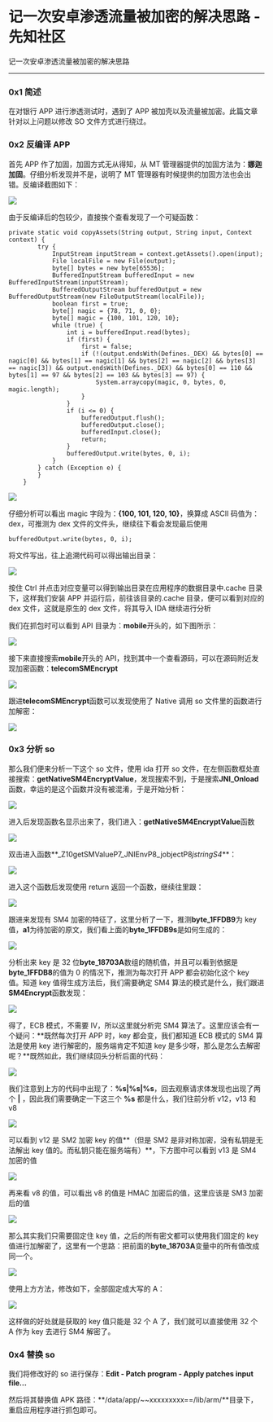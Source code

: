

# 记一次安卓渗透流量被加密的解决思路 - 先知社区

记一次安卓渗透流量被加密的解决思路

- - -

### 0x1 简述

在对银行 APP 进行渗透测试时，遇到了 APP 被加壳以及流量被加密。此篇文章针对以上问题以修改 SO 文件方式进行绕过。

### 0x2 反编译 APP

首先 APP 作了加固，加固方式无从得知，从 MT 管理器提供的加固方法为：**娜迦加固**。仔细分析发现并不是，说明了 MT 管理器有时候提供的加固方法也会出错。反编译截图如下：

[![](assets/1707954134-318234c23f2f3a5e69c9ff9cb8424a8f.png)](https://testingcf.jsdelivr.net/gh/yunxiaoshu/images/image-20230415154512501.png)

由于反编译后的包较少，直接挨个查看发现了一个可疑函数：

```plain
private static void copyAssets(String output, String input, Context context) {
        try {
            InputStream inputStream = context.getAssets().open(input);
            File localFile = new File(output);
            byte[] bytes = new byte[65536];
            BufferedInputStream bufferedInput = new BufferedInputStream(inputStream);
            BufferedOutputStream bufferedOutput = new BufferedOutputStream(new FileOutputStream(localFile));
            boolean first = true;
            byte[] nagic = {78, 71, 0, 0};
            byte[] magic = {100, 101, 120, 10};
            while (true) {
                int i = bufferedInput.read(bytes);
                if (first) {
                    first = false;
                    if (!(output.endsWith(Defines._DEX) && bytes[0] == nagic[0] && bytes[1] == nagic[1] && bytes[2] == nagic[2] && bytes[3] == nagic[3]) && output.endsWith(Defines._DEX) && bytes[0] == 110 && bytes[1] == 97 && bytes[2] == 103 && bytes[3] == 97) {
                        System.arraycopy(magic, 0, bytes, 0, magic.length);
                    }
                }
                if (i <= 0) {
                    bufferedOutput.flush();
                    bufferedOutput.close();
                    bufferedInput.close();
                    return;
                }
                bufferedOutput.write(bytes, 0, i);
            }
        } catch (Exception e) {
        }
    }
```

[![](assets/1707954134-01885c4c6c6dd0ae49beac30b65c3c18.png)](https://testingcf.jsdelivr.net/gh/yunxiaoshu/images/image-20230415154629629.png)

仔细分析可以看出 magic 字段为：**{100, 101, 120, 10}**，换算成 ASCII 码值为：dex，可推测为 dex 文件的文件头，继续往下看会发现最后使用

```plain
bufferedOutput.write(bytes, 0, i);
```

将文件写出，往上追溯代码可以得出输出目录：

[![](assets/1707954134-e05ef195cde915ca6b8d7b92031299fa.png)](https://testingcf.jsdelivr.net/gh/yunxiaoshu/images/image-20230415155240237.png)

按住 Ctrl 并点击对应变量可以得到输出目录在应用程序的数据目录中.cache 目录下，这样我们安装 APP 并运行后，前往该目录的.cache 目录，便可以看到对应的 dex 文件，这就是原生的 dex 文件，将其导入 IDA 继续进行分析

我们在抓包时可以看到 API 目录为：**mobile**开头的，如下图所示：

[![](assets/1707954134-02257e464deeb3d16ba4217944ce82f0.png)](https://testingcf.jsdelivr.net/gh/yunxiaoshu/images/image-20230415155702946.png)

接下来直接搜索**mobile**开头的 API，找到其中一个查看源码，可以在源码附近发现加密函数：**telecomSMEncrypt**

[![](assets/1707954134-a98e3342c0af524566936ce0543f9216.png)](https://testingcf.jsdelivr.net/gh/yunxiaoshu/images/image-20230415160053204.png)

跟进**telecomSMEncrypt**函数可以发现使用了 Native 调用 so 文件里的函数进行加解密：

[![](assets/1707954134-5c58d0e3893b61f3fef871c9bf52ac35.png)](https://testingcf.jsdelivr.net/gh/yunxiaoshu/images/image-20230415160206246.png)

### 0x3 分析 so

那么我们便来分析一下这个 so 文件，使用 ida 打开 so 文件，在左侧函数框处直接搜索：**getNativeSM4EncryptValue**，发现搜索不到，于是搜索**JNI\_Onload**函数，幸运的是这个函数并没有被混淆，于是开始分析：

[![](assets/1707954134-1d93f4171489baaeb9a47ed20005e174.png)](https://testingcf.jsdelivr.net/gh/yunxiaoshu/images/image-20230415160514393.png)

进入后发现函数名显示出来了，我们进入：**getNativeSM4EncryptValue**函数

[![](assets/1707954134-1563c5596e787445356c32e13b225b35.png)](https://testingcf.jsdelivr.net/gh/yunxiaoshu/images/image-20230415160612178.png)

双击进入函数**\_Z10getSMValueP7\_JNIEnvP8\_jobjectP8*jstringS4***：

[![](assets/1707954134-1ae42d6b781502098291a3807b56897c.png)](https://testingcf.jsdelivr.net/gh/yunxiaoshu/images/image-20230415160903415.png)

进入这个函数后发现使用 return 返回一个函数，继续往里跟：

[![](assets/1707954134-a44bcabccb238f0df633d5c5467121f4.png)](https://testingcf.jsdelivr.net/gh/yunxiaoshu/images/image-20230415161044925.png)

跟进来发现有 SM4 加密的特征了，这里分析了一下，推测**byte\_1FFDB9**为 key 值，**a1**为待加密的原文，我们看上面的**byte\_1FFDB9s**是如何生成的：

[![](assets/1707954134-05f5162bbafadc9b8209755c0b853823.png)](https://testingcf.jsdelivr.net/gh/yunxiaoshu/images/image-20230415161426194.png)

分析出来 key 是 32 位**byte\_18703A**数组的随机值，并且可以看到依据是**byte\_1FFDB8**的值为 0 的情况下，推测为每次打开 APP 都会初始化这个 key 值。知道 key 值得生成方法后，我们需要确定 SM4 算法的模式是什么，我们跟进**SM4Encrypt**函数发现：

[![](assets/1707954134-62dc279034ed21aeddc553ffe4395445.png)](https://testingcf.jsdelivr.net/gh/yunxiaoshu/images/image-20230415161816590.png)

得了，ECB 模式，不需要 IV，所以这里就分析完 SM4 算法了。这里应该会有一个疑问：**既然每次打开 APP 时，key 都会变，我们都知道 ECB 模式的 SM4 算法是使用 key 进行解密的，服务端肯定不知道 key 是多少呀，那么是怎么去解密呢？**既然如此，我们继续回头分析后面的代码：

[![](assets/1707954134-52aa83f7f66db1988f3a3aa53e1f44d9.png)](https://testingcf.jsdelivr.net/gh/yunxiaoshu/images/image-20230415162202270.png)

我们注意到上方的代码中出现了：**%s|%s|%s**，回去观察请求体发现也出现了两个 **|** ，因此我们需要确定一下这三个 **%s** 都是什么，我们往前分析 v12，v13 和 v8

[![](assets/1707954134-abb79e104aa9e01ce80927661ae5e18a.png)](https://testingcf.jsdelivr.net/gh/yunxiaoshu/images/image-20230415162702746.png)

可以看到 v12 是 SM2 加密 key 的值**（但是 SM2 是非对称加密，没有私钥是无法解出 key 值的。而私钥只能在服务端有）**，下方图中可以看到 v13 是 SM4 加密的值

[![](assets/1707954134-51fbcfe4663f4d30c6fbe4f5f8f23fab.png)](https://testingcf.jsdelivr.net/gh/yunxiaoshu/images/image-20230415162846065.png)

再来看 v8 的值，可以看出 v8 的值是 HMAC 加密后的值，这里应该是 SM3 加密后的值

[![](assets/1707954134-af29e709afaa7c35f2c54f24703a2ea6.png)](https://testingcf.jsdelivr.net/gh/yunxiaoshu/images/image-20230415163022563.png)

那么其实我们只需要固定住 key 值，之后的所有密文都可以使用我们固定的 key 值进行加解密了，这里有一个思路：把前面的**byte\_18703A**变量中的所有值改成同一个。

[![](assets/1707954134-a5589fad2653c36371ab534c868651c8.png)](https://testingcf.jsdelivr.net/gh/yunxiaoshu/images/image-20230415163357418.png)

使用上方方法，修改如下，全部固定成大写的 A：

[![](assets/1707954134-198d265a935cf0ade0d52809364b83b9.png)](https://testingcf.jsdelivr.net/gh/yunxiaoshu/images/image-20230415163338155.png)

这样做的好处就是获取的 key 值只能是 32 个 A 了，我们就可以直接使用 32 个 A 作为 key 去进行 SM4 解密了。

### 0x4 替换 so

我们将修改好的 so 进行保存：**Edit - Patch program - Apply patches input file...**

然后将其替换值 APK 路径：**/data/app/~~xxxxxxxxx==/lib/arm/**目录下，重启应用程序进行抓包即可。
